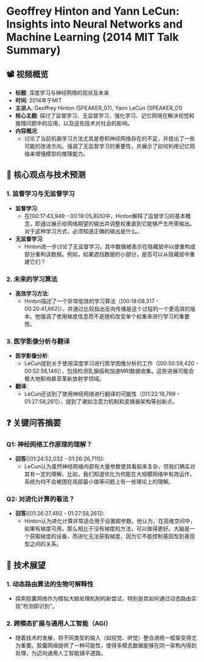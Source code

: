 # Geoffrey Hinton and Yann LeCun: Insights into Neural Networks and Machine Learning (2014 MIT Talk Summary)

## 📽️ 视频概览
- **标题**: 深度学习与神经网络的现状及未来
- **时间**: 2014年于MIT
- **主讲人**: Geoffrey Hinton (SPEAKER_07), Yann LeCun (SPEAKER_01)
- **核心主题**: 探讨了监督学习、无监督学习、强化学习、记忆网络在解决视觉和推理问题中的应用，以及这些技术对社会的影响。
- **内容概况**:
  - 讨论了当前机器学习方法尤其是卷积神经网络存在的不足，并提出了一些可能的改进方向。强调了无监督学习的重要性，并展示了如何利用记忆网络来增强模型的推理能力。

## 🎯 核心观点与技术预测

### 1. **监督学习与无监督学习**
- **监督学习**:
  - 在[00:17:43,949 - 00:18:05,805]中，Hinton解释了监督学习的基本概念，即通过展示给网络期望的输出并调整权重直到它能够产生所需输出。对于这种学习方式，必须知道正确的输出是什么。
- **无监督学习**:
  - Hinton进一步讨论了无监督学习，其中数据被表示在隐藏层中以便重构或部分重构该数据。例如，如果遮挡数据的小部分，是否可以从隐藏层中重建它们？

### 2. **未来的学习算法**
- **高效学习方法**:
  - Hinton描述了一个非常低效的学习算法（[00:18:08,317 - 00:20:41,662]），并通过比较指出反向传播是这个过程的一个更高效的版本。他强调了使用梯度信息而不是随机改变单个权重来进行学习的重要性。

### 3. **医学影像分析与翻译**
- **医学影像分析**:
  - LeCun提到关于使用深度学习进行医学图像分析的工作（[00:50:59,420 - 00:52:58,146]），包括检测乳腺癌和加速MRI数据收集。这些进展可能会极大地影响甚至革新放射学领域。
- **翻译**:
  - LeCun还谈到了使用神经网络进行翻译的可能性（[01:22:18,769 - 01:27:58,261]），提到了诸如注意力机制和变换器架构等创新点。

## ❓ 关键问答摘要

### Q1: 神经网络工作原理的理解？
- **回答**([01:24:52,032 - 01:26:26,711]):
  - LeCun认为虽然神经网络内部有大量参数使其看起来复杂，但我们确实对其有一定的理解。比如，我们知道优化为何能在大规模网络中有效运作，系统为何不会被困在局部最小值等问题上有一些理论上的理解。

### Q2: 对进化计算的看法？
- **回答**([01:26:27,492 - 01:27:58,261]):
  - Hinton认为进化计算非常适合用于设置超参数。他认为，在高维空间中，如果有梯度可用，那么相比于没有梯度的方法，可以做得更好。大脑是一个获取梯度的设备，而进化无法获取梯度，因为它不能控制基因型到表现型之间的关系。

## 🔮 技术展望

### 1. **动态路由算法的生物可解释性**
- 探索胶囊网络作为模拟大脑处理机制的新尝试，特别是其如何通过动态路由实现“检测即识别”。

### 2. **跨模态扩展与通用人工智能（AGI）**
- 随着技术的发展，将不同类型的输入（如视觉、听觉）整合进统一框架变得尤为重要。胶囊网络提供了一种可能性，使得多模态数据能够在同一架构内得到处理，为迈向通用人工智能铺平道路。
